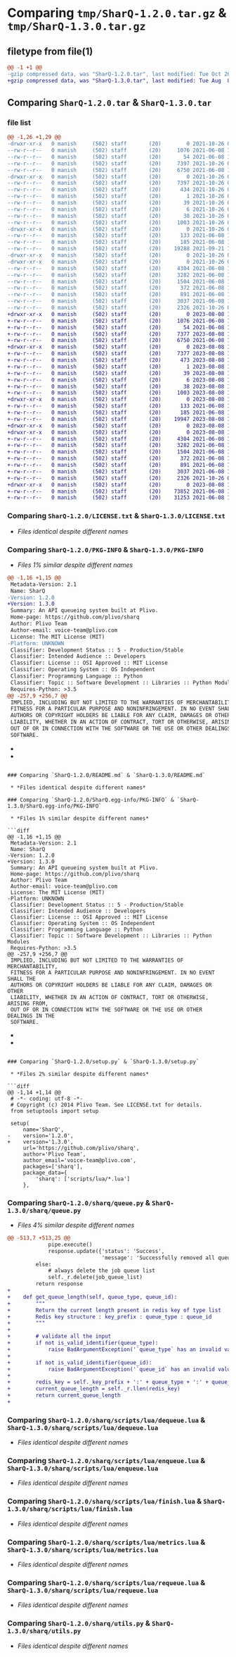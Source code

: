 # Comparing `tmp/SharQ-1.2.0.tar.gz` & `tmp/SharQ-1.3.0.tar.gz`

## filetype from file(1)

```diff
@@ -1 +1 @@
-gzip compressed data, was "SharQ-1.2.0.tar", last modified: Tue Oct 26 07:11:53 2021, max compression
+gzip compressed data, was "SharQ-1.3.0.tar", last modified: Tue Aug  8 17:34:46 2023, max compression
```

## Comparing `SharQ-1.2.0.tar` & `SharQ-1.3.0.tar`

### file list

```diff
@@ -1,26 +1,29 @@
-drwxr-xr-x   0 manish     (502) staff       (20)        0 2021-10-26 07:11:53.740995 SharQ-1.2.0/
--rw-r--r--   0 manish     (502) staff       (20)     1076 2021-06-08 15:55:01.000000 SharQ-1.2.0/LICENSE.txt
--rw-r--r--   0 manish     (502) staff       (20)       54 2021-06-08 15:55:01.000000 SharQ-1.2.0/MANIFEST.in
--rw-r--r--   0 manish     (502) staff       (20)     7397 2021-10-26 07:11:53.740849 SharQ-1.2.0/PKG-INFO
--rw-r--r--   0 manish     (502) staff       (20)     6750 2021-06-08 15:55:01.000000 SharQ-1.2.0/README.md
-drwxr-xr-x   0 manish     (502) staff       (20)        0 2021-10-26 07:11:53.738028 SharQ-1.2.0/SharQ.egg-info/
--rw-r--r--   0 manish     (502) staff       (20)     7397 2021-10-26 07:11:53.000000 SharQ-1.2.0/SharQ.egg-info/PKG-INFO
--rw-r--r--   0 manish     (502) staff       (20)      434 2021-10-26 07:11:53.000000 SharQ-1.2.0/SharQ.egg-info/SOURCES.txt
--rw-r--r--   0 manish     (502) staff       (20)        1 2021-10-26 07:11:53.000000 SharQ-1.2.0/SharQ.egg-info/dependency_links.txt
--rw-r--r--   0 manish     (502) staff       (20)       39 2021-10-26 07:11:53.000000 SharQ-1.2.0/SharQ.egg-info/requires.txt
--rw-r--r--   0 manish     (502) staff       (20)        6 2021-10-26 07:11:53.000000 SharQ-1.2.0/SharQ.egg-info/top_level.txt
--rw-r--r--   0 manish     (502) staff       (20)       38 2021-10-26 07:11:53.741042 SharQ-1.2.0/setup.cfg
--rw-r--r--   0 manish     (502) staff       (20)     1003 2021-10-26 07:11:02.000000 SharQ-1.2.0/setup.py
-drwxr-xr-x   0 manish     (502) staff       (20)        0 2021-10-26 07:11:53.739089 SharQ-1.2.0/sharq/
--rw-r--r--   0 manish     (502) staff       (20)      133 2021-06-08 15:55:01.000000 SharQ-1.2.0/sharq/__init__.py
--rw-r--r--   0 manish     (502) staff       (20)      185 2021-06-08 15:55:01.000000 SharQ-1.2.0/sharq/exceptions.py
--rw-r--r--   0 manish     (502) staff       (20)    19288 2021-09-21 10:02:20.000000 SharQ-1.2.0/sharq/queue.py
-drwxr-xr-x   0 manish     (502) staff       (20)        0 2021-10-26 07:11:53.736833 SharQ-1.2.0/sharq/scripts/
-drwxr-xr-x   0 manish     (502) staff       (20)        0 2021-10-26 07:11:53.740606 SharQ-1.2.0/sharq/scripts/lua/
--rw-r--r--   0 manish     (502) staff       (20)     4304 2021-06-08 15:55:01.000000 SharQ-1.2.0/sharq/scripts/lua/dequeue.lua
--rw-r--r--   0 manish     (502) staff       (20)     3282 2021-06-08 15:55:01.000000 SharQ-1.2.0/sharq/scripts/lua/enqueue.lua
--rw-r--r--   0 manish     (502) staff       (20)     1504 2021-06-08 15:55:01.000000 SharQ-1.2.0/sharq/scripts/lua/finish.lua
--rw-r--r--   0 manish     (502) staff       (20)      372 2021-06-08 15:55:01.000000 SharQ-1.2.0/sharq/scripts/lua/interval.lua
--rw-r--r--   0 manish     (502) staff       (20)      891 2021-06-08 15:55:01.000000 SharQ-1.2.0/sharq/scripts/lua/metrics.lua
--rw-r--r--   0 manish     (502) staff       (20)     3037 2021-06-08 15:55:01.000000 SharQ-1.2.0/sharq/scripts/lua/requeue.lua
--rw-r--r--   0 manish     (502) staff       (20)     2326 2021-10-26 07:02:56.000000 SharQ-1.2.0/sharq/utils.py
+drwxr-xr-x   0 manish     (502) staff       (20)        0 2023-08-08 17:34:46.239245 SharQ-1.3.0/
+-rw-r--r--   0 manish     (502) staff       (20)     1076 2021-06-08 15:55:01.000000 SharQ-1.3.0/LICENSE.txt
+-rw-r--r--   0 manish     (502) staff       (20)       54 2021-06-08 15:55:01.000000 SharQ-1.3.0/MANIFEST.in
+-rw-r--r--   0 manish     (502) staff       (20)     7377 2023-08-08 17:34:46.239045 SharQ-1.3.0/PKG-INFO
+-rw-r--r--   0 manish     (502) staff       (20)     6750 2021-06-08 15:55:01.000000 SharQ-1.3.0/README.md
+drwxr-xr-x   0 manish     (502) staff       (20)        0 2023-08-08 17:34:46.235250 SharQ-1.3.0/SharQ.egg-info/
+-rw-r--r--   0 manish     (502) staff       (20)     7377 2023-08-08 17:34:46.000000 SharQ-1.3.0/SharQ.egg-info/PKG-INFO
+-rw-r--r--   0 manish     (502) staff       (20)      473 2023-08-08 17:34:46.000000 SharQ-1.3.0/SharQ.egg-info/SOURCES.txt
+-rw-r--r--   0 manish     (502) staff       (20)        1 2023-08-08 17:34:46.000000 SharQ-1.3.0/SharQ.egg-info/dependency_links.txt
+-rw-r--r--   0 manish     (502) staff       (20)       39 2023-08-08 17:34:46.000000 SharQ-1.3.0/SharQ.egg-info/requires.txt
+-rw-r--r--   0 manish     (502) staff       (20)        6 2023-08-08 17:34:46.000000 SharQ-1.3.0/SharQ.egg-info/top_level.txt
+-rw-r--r--   0 manish     (502) staff       (20)       38 2023-08-08 17:34:46.239316 SharQ-1.3.0/setup.cfg
+-rw-r--r--   0 manish     (502) staff       (20)     1003 2023-08-08 10:26:57.000000 SharQ-1.3.0/setup.py
+drwxr-xr-x   0 manish     (502) staff       (20)        0 2023-08-08 17:34:46.236365 SharQ-1.3.0/sharq/
+-rw-r--r--   0 manish     (502) staff       (20)      133 2021-06-08 15:55:01.000000 SharQ-1.3.0/sharq/__init__.py
+-rw-r--r--   0 manish     (502) staff       (20)      185 2021-06-08 15:55:01.000000 SharQ-1.3.0/sharq/exceptions.py
+-rw-r--r--   0 manish     (502) staff       (20)    19947 2023-08-08 10:26:57.000000 SharQ-1.3.0/sharq/queue.py
+drwxr-xr-x   0 manish     (502) staff       (20)        0 2023-08-08 17:34:46.233538 SharQ-1.3.0/sharq/scripts/
+drwxr-xr-x   0 manish     (502) staff       (20)        0 2023-08-08 17:34:46.237762 SharQ-1.3.0/sharq/scripts/lua/
+-rw-r--r--   0 manish     (502) staff       (20)     4304 2021-06-08 15:55:01.000000 SharQ-1.3.0/sharq/scripts/lua/dequeue.lua
+-rw-r--r--   0 manish     (502) staff       (20)     3282 2021-06-08 15:55:01.000000 SharQ-1.3.0/sharq/scripts/lua/enqueue.lua
+-rw-r--r--   0 manish     (502) staff       (20)     1504 2021-06-08 15:55:01.000000 SharQ-1.3.0/sharq/scripts/lua/finish.lua
+-rw-r--r--   0 manish     (502) staff       (20)      372 2021-06-08 15:55:01.000000 SharQ-1.3.0/sharq/scripts/lua/interval.lua
+-rw-r--r--   0 manish     (502) staff       (20)      891 2021-06-08 15:55:01.000000 SharQ-1.3.0/sharq/scripts/lua/metrics.lua
+-rw-r--r--   0 manish     (502) staff       (20)     3037 2021-06-08 15:55:01.000000 SharQ-1.3.0/sharq/scripts/lua/requeue.lua
+-rw-r--r--   0 manish     (502) staff       (20)     2326 2021-10-26 07:02:56.000000 SharQ-1.3.0/sharq/utils.py
+drwxr-xr-x   0 manish     (502) staff       (20)        0 2023-08-08 17:34:46.238495 SharQ-1.3.0/tests/
+-rw-r--r--   0 manish     (502) staff       (20)    73852 2021-06-08 15:55:01.000000 SharQ-1.3.0/tests/test_func.py
+-rw-r--r--   0 manish     (502) staff       (20)    31253 2021-06-08 15:55:01.000000 SharQ-1.3.0/tests/test_queue.py
```

### Comparing `SharQ-1.2.0/LICENSE.txt` & `SharQ-1.3.0/LICENSE.txt`

 * *Files identical despite different names*

### Comparing `SharQ-1.2.0/PKG-INFO` & `SharQ-1.3.0/PKG-INFO`

 * *Files 1% similar despite different names*

```diff
@@ -1,16 +1,15 @@
 Metadata-Version: 2.1
 Name: SharQ
-Version: 1.2.0
+Version: 1.3.0
 Summary: An API queueing system built at Plivo.
 Home-page: https://github.com/plivo/sharq
 Author: Plivo Team
 Author-email: voice-team@plivo.com
 License: The MIT License (MIT)
-Platform: UNKNOWN
 Classifier: Development Status :: 5 - Production/Stable
 Classifier: Intended Audience :: Developers
 Classifier: License :: OSI Approved :: MIT License
 Classifier: Operating System :: OS Independent
 Classifier: Programming Language :: Python
 Classifier: Topic :: Software Development :: Libraries :: Python Modules
 Requires-Python: >3.5
@@ -257,9 +256,7 @@
 IMPLIED, INCLUDING BUT NOT LIMITED TO THE WARRANTIES OF MERCHANTABILITY,
 FITNESS FOR A PARTICULAR PURPOSE AND NONINFRINGEMENT. IN NO EVENT SHALL THE
 AUTHORS OR COPYRIGHT HOLDERS BE LIABLE FOR ANY CLAIM, DAMAGES OR OTHER
 LIABILITY, WHETHER IN AN ACTION OF CONTRACT, TORT OR OTHERWISE, ARISING FROM,
 OUT OF OR IN CONNECTION WITH THE SOFTWARE OR THE USE OR OTHER DEALINGS IN THE
 SOFTWARE.
 ```
-
-
```

### Comparing `SharQ-1.2.0/README.md` & `SharQ-1.3.0/README.md`

 * *Files identical despite different names*

### Comparing `SharQ-1.2.0/SharQ.egg-info/PKG-INFO` & `SharQ-1.3.0/SharQ.egg-info/PKG-INFO`

 * *Files 1% similar despite different names*

```diff
@@ -1,16 +1,15 @@
 Metadata-Version: 2.1
 Name: SharQ
-Version: 1.2.0
+Version: 1.3.0
 Summary: An API queueing system built at Plivo.
 Home-page: https://github.com/plivo/sharq
 Author: Plivo Team
 Author-email: voice-team@plivo.com
 License: The MIT License (MIT)
-Platform: UNKNOWN
 Classifier: Development Status :: 5 - Production/Stable
 Classifier: Intended Audience :: Developers
 Classifier: License :: OSI Approved :: MIT License
 Classifier: Operating System :: OS Independent
 Classifier: Programming Language :: Python
 Classifier: Topic :: Software Development :: Libraries :: Python Modules
 Requires-Python: >3.5
@@ -257,9 +256,7 @@
 IMPLIED, INCLUDING BUT NOT LIMITED TO THE WARRANTIES OF MERCHANTABILITY,
 FITNESS FOR A PARTICULAR PURPOSE AND NONINFRINGEMENT. IN NO EVENT SHALL THE
 AUTHORS OR COPYRIGHT HOLDERS BE LIABLE FOR ANY CLAIM, DAMAGES OR OTHER
 LIABILITY, WHETHER IN AN ACTION OF CONTRACT, TORT OR OTHERWISE, ARISING FROM,
 OUT OF OR IN CONNECTION WITH THE SOFTWARE OR THE USE OR OTHER DEALINGS IN THE
 SOFTWARE.
 ```
-
-
```

### Comparing `SharQ-1.2.0/setup.py` & `SharQ-1.3.0/setup.py`

 * *Files 2% similar despite different names*

```diff
@@ -1,14 +1,14 @@
 # -*- coding: utf-8 -*-
 # Copyright (c) 2014 Plivo Team. See LICENSE.txt for details.
 from setuptools import setup
 
 setup(
     name='SharQ',
-    version='1.2.0',
+    version='1.3.0',
     url='https://github.com/plivo/sharq',
     author='Plivo Team',
     author_email='voice-team@plivo.com',
     packages=['sharq'],
     package_data={
         'sharq': ['scripts/lua/*.lua']
     },
```

### Comparing `SharQ-1.2.0/sharq/queue.py` & `SharQ-1.3.0/sharq/queue.py`

 * *Files 4% similar despite different names*

```diff
@@ -513,7 +513,25 @@
             pipe.execute()
             response.update({'status': 'Success',
                              'message': 'Successfully removed all queued calls and purged related resources'})
         else:
             # always delete the job queue list
             self._r.delete(job_queue_list)
         return response
+
+    def get_queue_length(self, queue_type, queue_id):
+        """
+        Return the current length present in redis key of type list
+        Redis key structure : key_prefix : queue_type : queue_id
+        """
+
+        # validate all the input
+        if not is_valid_identifier(queue_type):
+            raise BadArgumentException('`queue_type` has an invalid value.')
+
+        if not is_valid_identifier(queue_id):
+            raise BadArgumentException('`queue_id` has an invalid value.')
+
+        redis_key = self._key_prefix + ':' + queue_type + ':' + queue_id
+        current_queue_length = self._r.llen(redis_key)
+        return current_queue_length
+
```

### Comparing `SharQ-1.2.0/sharq/scripts/lua/dequeue.lua` & `SharQ-1.3.0/sharq/scripts/lua/dequeue.lua`

 * *Files identical despite different names*

### Comparing `SharQ-1.2.0/sharq/scripts/lua/enqueue.lua` & `SharQ-1.3.0/sharq/scripts/lua/enqueue.lua`

 * *Files identical despite different names*

### Comparing `SharQ-1.2.0/sharq/scripts/lua/finish.lua` & `SharQ-1.3.0/sharq/scripts/lua/finish.lua`

 * *Files identical despite different names*

### Comparing `SharQ-1.2.0/sharq/scripts/lua/metrics.lua` & `SharQ-1.3.0/sharq/scripts/lua/metrics.lua`

 * *Files identical despite different names*

### Comparing `SharQ-1.2.0/sharq/scripts/lua/requeue.lua` & `SharQ-1.3.0/sharq/scripts/lua/requeue.lua`

 * *Files identical despite different names*

### Comparing `SharQ-1.2.0/sharq/utils.py` & `SharQ-1.3.0/sharq/utils.py`

 * *Files identical despite different names*

